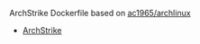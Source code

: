 ArchStrike Dockerfile based on [ac1965/archlinux](https://github.com/ac1965/archlinux)

- [ArchStrike](https://archstrike.org/)
